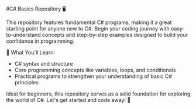 #C# Basics Repository 🖥️

This repository features fundamental C# programs, making it a great starting point for anyone new to C#. Begin your coding journey with easy-to-understand concepts and step-by-step examples designed to build your confidence in programming.

📌 What You'll Learn:
- C# syntax and structure
- Core programming concepts like variables, loops, and conditionals
- Practical programs to strengthen your understanding of basic C# principles

Ideal for beginners, this repository serves as a solid foundation for exploring the world of C#. Let's get started and code away! 🚀
